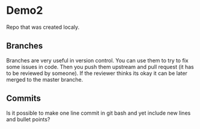 # Demo2

Repo that was created localy.

## Branches

Branches are very useful in version control. You can use them to try to fix some issues in code. Then you push them upstream and pull request (it has to be reviewed by someone). If the reviewer thinks its okay it can be later merged to the master branche.

## Commits

Is it possible to make one line commit in git bash and yet include new lines and bullet points?